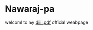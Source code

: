 # Nawaraj-pa
welcoml to
my [diiii.pdf](https://github.com/nawrajj/Nawaraj-pa/files/11083911/diiii.pdf)
official weabpage
